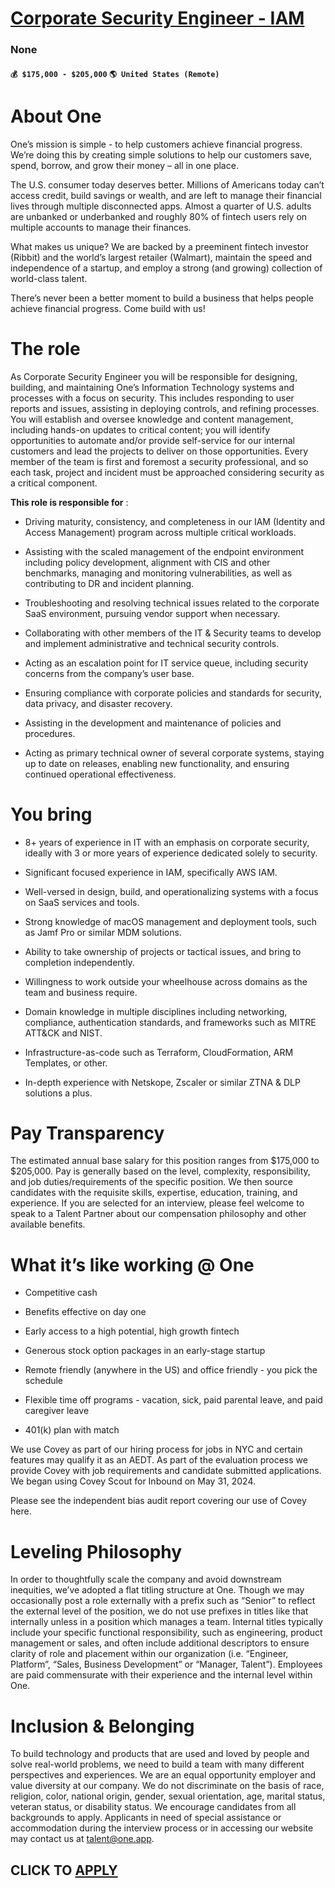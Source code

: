 # [Corporate Security Engineer - IAM](https://www.remotewlb.com/apply/corporate-security-engineer-iam)  
### None  
#### `💰 $175,000 - $205,000` `🌎 United States (Remote)`  

# About One

One’s mission is simple - to help customers achieve financial progress. We’re doing this by creating simple solutions to help our customers save, spend, borrow, and grow their money – all in one place.

The U.S. consumer today deserves better. Millions of Americans today can’t access credit, build savings or wealth, and are left to manage their financial lives through multiple disconnected apps. Almost a quarter of U.S. adults are unbanked or underbanked and roughly 80% of fintech users rely on multiple accounts to manage their finances.

What makes us unique? We are backed by a preeminent fintech investor (Ribbit) and the world’s largest retailer (Walmart), maintain the speed and independence of a startup, and employ a strong (and growing) collection of world-class talent.

There’s never been a better moment to build a business that helps people achieve financial progress. Come build with us!

# The role

As Corporate Security Engineer you will be responsible for designing, building, and maintaining One’s Information Technology systems and processes with a focus on security. This includes responding to user reports and issues, assisting in deploying controls, and refining processes. You will establish and oversee knowledge and content management, including hands-on updates to critical content; you will identify opportunities to automate and/or provide self-service for our internal customers and lead the projects to deliver on those opportunities. Every member of the team is first and foremost a security professional, and so each task, project and incident must be approached considering security as a critical component.

 **This role is responsible for** :

  * Driving maturity, consistency, and completeness in our IAM (Identity and Access Management) program across multiple critical workloads.

  * Assisting with the scaled management of the endpoint environment including policy development, alignment with CIS and other benchmarks, managing and monitoring vulnerabilities, as well as contributing to DR and incident planning.

  * Troubleshooting and resolving technical issues related to the corporate SaaS environment, pursuing vendor support when necessary.

  * Collaborating with other members of the IT & Security teams to develop and implement administrative and technical security controls.

  * Acting as an escalation point for IT service queue, including security concerns from the company’s user base.

  * Ensuring compliance with corporate policies and standards for security, data privacy, and disaster recovery.

  * Assisting in the development and maintenance of policies and procedures.

  * Acting as primary technical owner of several corporate systems, staying up to date on releases, enabling new functionality, and ensuring continued operational effectiveness.

# You bring

  * 8+ years of experience in IT with an emphasis on corporate security, ideally with 3 or more years of experience dedicated solely to security.

  * Significant focused experience in IAM, specifically AWS IAM.

  * Well-versed in design, build, and operationalizing systems with a focus on SaaS services and tools.

  * Strong knowledge of macOS management and deployment tools, such as Jamf Pro or similar MDM solutions.

  * Ability to take ownership of projects or tactical issues, and bring to completion independently.

  * Willingness to work outside your wheelhouse across domains as the team and business require.

  * Domain knowledge in multiple disciplines including networking, compliance, authentication standards, and frameworks such as MITRE ATT&CK and NIST. 

  * Infrastructure-as-code such as Terraform, CloudFormation, ARM Templates, or other.

  * In-depth experience with Netskope, Zscaler or similar ZTNA & DLP solutions a plus.

# Pay Transparency

The estimated annual base salary for this position ranges from $175,000 to $205,000. Pay is generally based on the level, complexity, responsibility, and job duties/requirements of the specific position. We then source candidates with the requisite skills, expertise, education, training, and experience. If you are selected for an interview, please feel welcome to speak to a Talent Partner about our compensation philosophy and other available benefits.

#  **What it’s like working @ One**

  * Competitive cash

  * Benefits effective on day one

  * Early access to a high potential, high growth fintech

  * Generous stock option packages in an early-stage startup

  * Remote friendly (anywhere in the US) and office friendly - you pick the schedule

  * Flexible time off programs - vacation, sick, paid parental leave, and paid caregiver leave

  * 401(k) plan with match

We use Covey as part of our hiring process for jobs in NYC and certain features may qualify it as an AEDT. As part of the evaluation process we provide Covey with job requirements and candidate submitted applications. We began using Covey Scout for Inbound on May 31, 2024.

Please see the independent bias audit report covering our use of Covey here.

# Leveling Philosophy

In order to thoughtfully scale the company and avoid downstream inequities, we’ve adopted a flat titling structure at One. Though we may occasionally post a role externally with a prefix such as “Senior” to reflect the external level of the position, we do not use prefixes in titles like that internally unless in a position which manages a team. Internal titles typically include your specific functional responsibility, such as engineering, product management or sales, and often include additional descriptors to ensure clarity of role and placement within our organization (i.e. “Engineer, Platform”, “Sales, Business Development” or “Manager, Talent”). Employees are paid commensurate with their experience and the internal level within One.

# Inclusion & Belonging

To build technology and products that are used and loved by people and solve real-world problems, we need to build a team with many different perspectives and experiences. We are an equal opportunity employer and value diversity at our company. We do not discriminate on the basis of race, religion, color, national origin, gender, sexual orientation, age, marital status, veteran status, or disability status. We encourage candidates from all backgrounds to apply. Applicants in need of special assistance or accommodation during the interview process or in accessing our website may contact us at talent@one.app.

  
## CLICK TO [APPLY](https://www.remotewlb.com/apply/corporate-security-engineer-iam)

